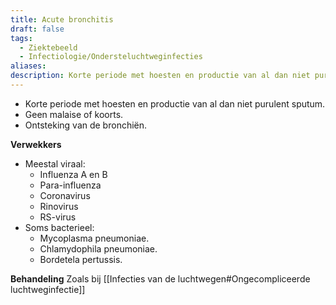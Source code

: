 ```yaml
---
title: Acute bronchitis
draft: false
tags:
  - Ziektebeeld
  - Infectiologie/Ondersteluchtweginfecties
aliases: 
description: Korte periode met hoesten en productie van al dan niet purulent sputum. Geen malaise of koorts. Ontsteking van de bronchiën.
---
```




- Korte periode met hoesten en productie van al dan niet purulent sputum. 
- Geen malaise of koorts. 
- Ontsteking van de bronchiën.

**Verwekkers**
- Meestal viraal:
	- Influenza A en B
	- Para-influenza
	- Coronavirus
	- Rinovirus
	- RS-virus
- Soms bacterieel: 
	- Mycoplasma pneumoniae.
	- Chlamydophila pneumoniae. 
	- Bordetela pertussis. 

**Behandeling**
Zoals bij  [[Infecties van de luchtwegen#Ongecompliceerde luchtweginfectie]]